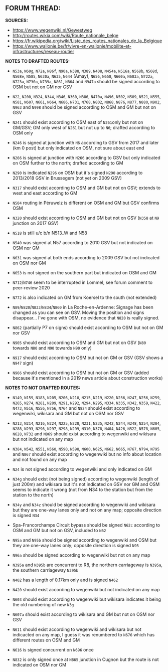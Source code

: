 ﻿**FORUM THREAD:**
- 


**SOURCES:**
- https://www.wegenwiki.nl/Gewestweg
- http://routes.wikia.com/wiki/Route_nationale_belge
- https://fr.wikipedia.org/wiki/Liste_des_routes_nationales_de_la_Belgique
- https://www.wallonie.be/fr/vivre-en-wallonie/mobilite-et-infrastructures/reseau-routier


**NOTES TO DRAFTED ROUTES:**
- `N53a`, `N60g`, `N72a`, `N86f`, `N90a`, `N388`, `N389`, `N408`, `N454a`, `N516a`, `N568b`, `N568d`, `N568e`, `N585`, `N630a`, `N635`, `N644` (Amay), `N656`, `N658`, `N660a`, `N683a`, `N722a`, `N723a`, `N730a`, `N739a`, `N861`, `N864` and `N947a` should be signed according to OSM but not on GM nor GSV
- `N22`, `N200`, `N324`, `N344`, `N346`, `N360`, `N386`, `N470a`, `N496`, `N502`, `N509`, `N521`, `N555`, `N581`, `N607`, `N661`, `N664`, `N686`, `N731`, `N768`, `N802`, `N868`, `N876`, `N877`, `N880`, `N902`, `N963` and `N998` should be signed according to OSM and GM but not on GSV

- `N241` should exist according to OSM east of `N261`only but not on GM/GSV; GM only west of `N261` but not up to `N6`; drafted according to OSM only
- `N246` is signed at junction with `N6` according to GSV from 2017 and later (km 0 post) but only indicated on OSM, not sure about east end
- `N266` is signed at junction with `N266` according to GSV but only indicated on OSM further to the north; drafted according to GM
- `N290` is indicated `N296` on OSM but it's signed `N290` according to 2013/2018 GSV in Brussegem (not yet on 2009 GSV)
- `N317` should exist according to OSM and GM but not on GSV; extends to west and east according to GM
- `N504` routing in Péruwelz is different on OSM and GM but GSV confirms OSM
- `N320` should exist according to OSM and GM but not on GSV (`N358` at `N9` junction on 2017 GSV)
- `N518` is still u/c b/n N513_W and N58
- `N540` was signed at N57 according to 2010 GSV but not indicated on OSM nor GM
- `N631` was signed at both ends according to 2009 GSV but not indicated on OSM nor GM
- `N653` is not signed on the southern part but indicated on OSM and GM
- `N712`/`N746` seem to be interrupted in Lommel, see forum comment to peer-review 2020
- `N772` is also indicated on GM from Koersel to the south (not extended)
- `N89`/`N820`/`N833`/`N834`/`N860` in La Roche-en-Ardenne: Signage has been changed as you can see on GSV. Moving the position and signs disappear... I've gone with OSM, no evidence that `N820` is really signed.
- `N862` (partially P7 on signs) should exist according to OSM but not on GM nor GSV
- `N905` should exist according to OSM and GM but not on GSV (`N80` towards `N80` and `N90` towards `N90` only)
- `N917` should exist according to OSM but not on GM or GSV (GSV shows a `N947` sign)
- `N966` should exist according to OSM but not on GM or GSV (added because it's mentioned in a 2019 news article about construction works)

**NOTES TO NOT DRAFTED ROUTES:**
- `N149`, `N159`, `N183`, `N205`, `N206`, `N210`, `N215`, `N219`, `N220`, `N236`, `N247`, `N256`, `N259`, `N265`, `N274`, `N281`, `N289`, `N291`, `N292`, `N294`, `N295`, `N334`, `N335`, `N342`, `N359`, `N422`, `N473`, `N516`, `N556`, `N756`, `N764` and `N824` should exist according to wegenwiki, wikisara and GM but not on OSM nor GSV
- `N213`, `N214`, `N216`, `N224`, `N225`, `N228`, `N231`, `N235`, `N242`, `N244`, `N248`, `N254`, `N284`, `N288`, `N293`, `N296`, `N297`, `N298`, `N299`, `N310`, `N378`, `N404`, `N426`, `N522`, `N578`, `N605`, `N628`, `N732` and `N869` should exist according to wegenwiki and wikisara but not indicated on any map
- `N384`, `N542`, `N551`, `N560`, `N590`, `N598`, `N600`, `N625`, `N662`, `N665`, `N767`, `N794`, `N795` and `N867` should exist according to wegenwiki but no info about location and not found on any map

- `N24` is not signed according to wegenwiki and only indicated on GM
- `N34g` should exist (not being signed) according to wegenwiki (length of just 200m) and wikisara but it's not indicated on GSV nor GM and OSM seems to indicate it wrong (not from N34 to the station but from the station to the north)
- `N34y` and `N34z` should be signed according to wegenwiki and wikisara but they are one-way lanes only and not on any map; opposite direction is signed `N34`
- Spa-Francorchamps Circuit bypass should be signed `N62c` according to OSM and GM but not on GSV, included to `N62`
- `N95a` and `N95b` should be signed according to wegenwiki and OSM but they are one-way lanes only; opposite direction is signed `N95`
- `N96a` should be signed according to wegenwiki but not on any map
- `N395a` and `N395b` are concurrent to R8, the northern carriageway is `N395a`, the southern carriageway `N395b`
- `N402` has a length of 0.17km only and is signed `N462`
- `N420` should exist according to wegenwiki but not indicated on any map
- `N603` should exist according to wegenwiki but wikisara indicates it being the old numbering of new `N3g`
- `N607a` should exist according to wikisara and GM but not on OSM nor GSV
- `N611` should exist according to wegenwiki and wikisara but not indicacted on any map, I guess it was renumbered to `N676` which has different routes on OSM and GM
- `N616` is signed concurrent on `N696` once
- `N832` is only signed once at `N865` junction in Cugnon but the route is not indicated on OSM nor GM
